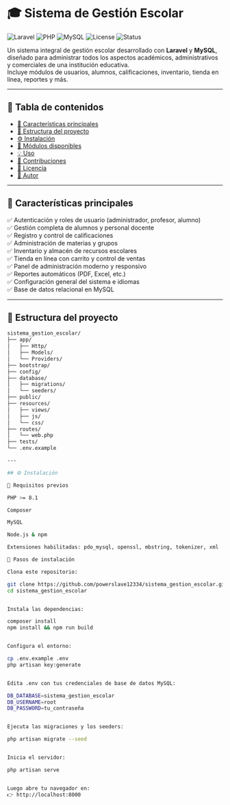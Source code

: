 # 🎓 Sistema de Gestión Escolar

![Laravel](https://img.shields.io/badge/Laravel-FF2D20?logo=laravel&logoColor=white)
![PHP](https://img.shields.io/badge/PHP-777BB4?logo=php&logoColor=white)
![MySQL](https://img.shields.io/badge/MySQL-4479A1?logo=mysql&logoColor=white)
![License](https://img.shields.io/badge/License-MIT-green)
![Status](https://img.shields.io/badge/Status-En%20Desarrollo-blue)

Un sistema integral de gestión escolar desarrollado con **Laravel** y **MySQL**, diseñado para administrar todos los aspectos académicos, administrativos y comerciales de una institución educativa.  
Incluye módulos de usuarios, alumnos, calificaciones, inventario, tienda en línea, reportes y más.

---

## 🧭 Tabla de contenidos

-   [🚀 Características principales](#-características-principales)
-   [🧱 Estructura del proyecto](#-estructura-del-proyecto)
-   [⚙️ Instalación](#️-instalación)
-   [🧩 Módulos disponibles](#-módulos-disponibles)
-   [💡 Uso](#-uso)
-   [🤝 Contribuciones](#-contribuciones)
-   [📄 Licencia](#-licencia)
-   [👤 Autor](#-autor)

---

## 🚀 Características principales

✅ Autenticación y roles de usuario (administrador, profesor, alumno)  
✅ Gestión completa de alumnos y personal docente  
✅ Registro y control de calificaciones  
✅ Administración de materias y grupos  
✅ Inventario y almacén de recursos escolares  
✅ Tienda en línea con carrito y control de ventas  
✅ Panel de administración moderno y responsivo  
✅ Reportes automáticos (PDF, Excel, etc.)  
✅ Configuración general del sistema e idiomas  
✅ Base de datos relacional en MySQL

---

## 🧱 Estructura del proyecto

```bash
sistema_gestion_escolar/
├── app/
│   ├── Http/
│   ├── Models/
│   └── Providers/
├── bootstrap/
├── config/
├── database/
│   ├── migrations/
│   └── seeders/
├── public/
├── resources/
│   ├── views/
│   ├── js/
│   └── css/
├── routes/
│   └── web.php
├── tests/
└── .env.example

---

## ⚙️ Instalación

🔹 Requisitos previos

PHP >= 8.1

Composer

MySQL

Node.js & npm

Extensiones habilitadas: pdo_mysql, openssl, mbstring, tokenizer, xml

🔹 Pasos de instalación

Clona este repositorio:

git clone https://github.com/powerslave12334/sistema_gestion_escolar.git
cd sistema_gestion_escolar


Instala las dependencias:

composer install
npm install && npm run build


Configura el entorno:

cp .env.example .env
php artisan key:generate


Edita .env con tus credenciales de base de datos MySQL:

DB_DATABASE=sistema_gestion_escolar
DB_USERNAME=root
DB_PASSWORD=tu_contraseña


Ejecuta las migraciones y los seeders:

php artisan migrate --seed


Inicia el servidor:

php artisan serve


Luego abre tu navegador en:
👉 http://localhost:8000
```
